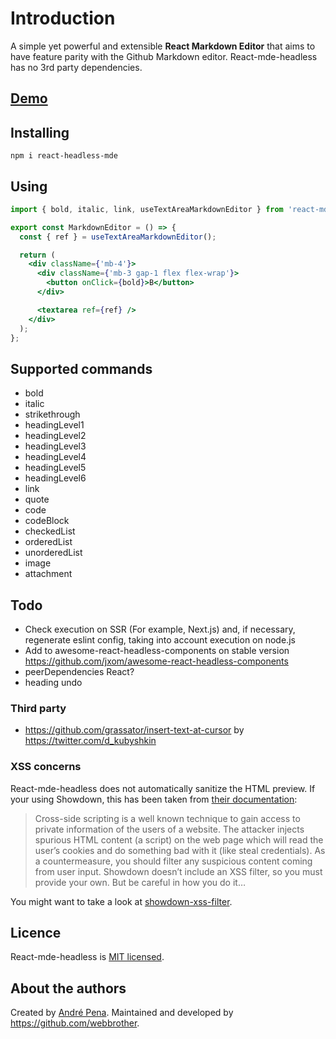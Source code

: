 # Introduction

A simple yet powerful and extensible **React Markdown Editor** that aims to have feature parity with the Github Markdown editor.
React-mde-headless has no 3rd party dependencies.

## [Demo](https://codesandbox.io/s/competent-jepsen-qyz51q?file=/src/index.tsx)

## Installing

    npm i react-headless-mde

## Using

```jsx
import { bold, italic, link, useTextAreaMarkdownEditor } from 'react-mde-headless';

export const MarkdownEditor = () => {
  const { ref } = useTextAreaMarkdownEditor();

  return (
    <div className={'mb-4'}>
      <div className={'mb-3 gap-1 flex flex-wrap'}>
        <button onClick={bold}>B</button>
      </div>

      <textarea ref={ref} />
    </div>
  );
};
```

## Supported commands

- bold
- italic
- strikethrough
- headingLevel1
- headingLevel2
- headingLevel3
- headingLevel4
- headingLevel5
- headingLevel6
- link
- quote
- code
- codeBlock
- checkedList
- orderedList
- unorderedList
- image
- attachment

## Todo

- Check execution on SSR (For example, Next.js) and, if necessary, regenerate eslint config, taking into account execution on node.js
- Add to awesome-react-headless-components on stable version https://github.com/jxom/awesome-react-headless-components
- peerDependencies React?
- heading undo

### Third party

- https://github.com/grassator/insert-text-at-cursor by https://twitter.com/d_kubyshkin

### XSS concerns

React-mde-headless does not automatically sanitize the HTML preview. If your using Showdown,
this has been taken from [their documentation](<https://github.com/showdownjs/showdown/wiki/Markdown's-XSS-Vulnerability-(and-how-to-mitigate-it)>):

> Cross-side scripting is a well known technique to gain access to private information of the users
> of a website. The attacker injects spurious HTML content (a script) on the web page which will read
> the user’s cookies and do something bad with it (like steal credentials). As a countermeasure,
> you should filter any suspicious content coming from user input. Showdown doesn’t include an
> XSS filter, so you must provide your own. But be careful in how you do it…

You might want to take a look at [showdown-xss-filter](https://github.com/VisionistInc/showdown-xss-filter).

## Licence

React-mde-headless is [MIT licensed](https://github.com/andrerpena/react-mde/blob/master/LICENSE).

## About the authors

Created by [André Pena](https://github.com/andrerpena). Maintained and developed by https://github.com/webbrother.
